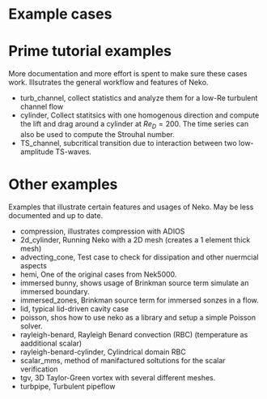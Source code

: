 # Example cases 

# Prime tutorial examples
More documentation and more effort is spent to make sure these cases work. Illsutrates the general workflow and features of Neko.
- turb_channel, collect statistics and analyze them for a low-Re turbulent channel flow
- cylinder, Collect statitsics with one homogenous direction and compute the lift and drag around a cylinder at $Re_D=200$. The time series can also be used to compute the Strouhal number.
- TS_channel, subcritical transition due to interaction between two low-amplitude TS-waves.

# Other examples
Examples that illustrate certain features and usages of Neko. May be less documented and up to date.
- compression, illustrates compression with ADIOS
- 2d_cylinder, Running Neko with a 2D mesh (creates a 1 element thick mesh)
- advecting_cone, Test case to check for dissipation and other nuermcial aspects
- hemi, One of the original cases from Nek5000.
- immersed bunny, shows usage of Brinkman source term simulate an immersed boundary.
- immersed_zones, Brinkman source term for immersed sonzes in a flow.
- lid, typical lid-driven cavity case
- poisson, shos how to use neko as a library and setup a simple Poisson solver.
- rayleigh-benard, Rayleigh Benard convection (RBC) (temperature as aadditional scalar)
- rayleigh-benard-cylinder, Cylindrical domain RBC 
- scalar_mms, method of manifactured soltutions for the scalar verification
- tgv, 3D Taylor-Green vortex with several different meshes.
- turbpipe, Turbulent pipeflow


